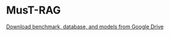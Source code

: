 # MusT-RAG

[Download benchmark, database, and models from Google Drive](https://drive.google.com/file/d/1lr1iwAuWSxBBnIKHKFN2Zhd06Q8994BM/view?usp=sharing)

